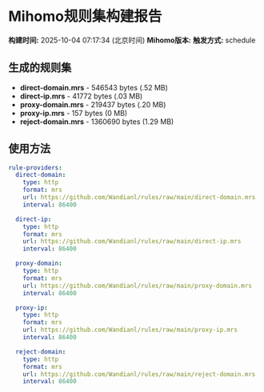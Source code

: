 # Mihomo规则集构建报告

**构建时间:** 2025-10-04 07:17:34 (北京时间)
**Mihomo版本:** 
**触发方式:** schedule

## 生成的规则集

- **direct-domain.mrs** - 546543 bytes (.52 MB)
- **direct-ip.mrs** - 41772 bytes (.03 MB)
- **proxy-domain.mrs** - 219437 bytes (.20 MB)
- **proxy-ip.mrs** - 157 bytes (0 MB)
- **reject-domain.mrs** - 1360690 bytes (1.29 MB)

## 使用方法

```yaml
rule-providers:
  direct-domain:
    type: http
    format: mrs
    url: https://github.com/Wandianl/rules/raw/main/direct-domain.mrs
    interval: 86400

  direct-ip:
    type: http
    format: mrs
    url: https://github.com/Wandianl/rules/raw/main/direct-ip.mrs
    interval: 86400

  proxy-domain:
    type: http
    format: mrs
    url: https://github.com/Wandianl/rules/raw/main/proxy-domain.mrs
    interval: 86400

  proxy-ip:
    type: http
    format: mrs
    url: https://github.com/Wandianl/rules/raw/main/proxy-ip.mrs
    interval: 86400

  reject-domain:
    type: http
    format: mrs
    url: https://github.com/Wandianl/rules/raw/main/reject-domain.mrs
    interval: 86400

```
